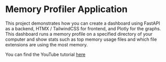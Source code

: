 # Memory Profiler Application

This project demonstrates how you can create a dashboard using FastAPI as a backend, HTMX / TailwindCSS for frontend, and Plotly for the graphs. This dashboard runs a memory profile on a specified directory of your computer and show stats such as top memory usage files and which file extensions are using the most memory.

You can find the YouTube tutorial [here](https://www.youtube.com/watch?v=ddNym-x21n8&t=22s)
